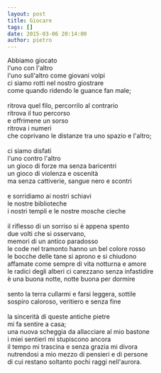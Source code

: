 ```yaml
---
layout: post
title: Giocare
tags: []
date: 2015-03-06 20:14:00
author: pietro
---
```

Abbiamo giocato<br/>l'uno con l'altro<br/>l'uno sull'altro come giovani volpi<br/>ci siamo rotti nel nostro giostrare<br/>come quando ridendo le guance fan male;<br/><br/>ritrova quel filo, percorrilo al contrario<br/>ritrova il tuo percorso<br/>e offrimene un sorso<br/>ritrova i numeri<br/>che coprivano le distanze tra uno spazio e l'altro;<br/><br/>ci siamo disfati<br/>l'uno contro l'altro<br/>un gioco di forze ma senza baricentri<br/>un gioco di violenza e oscenità<br/>ma senza cattiverie, sangue nero e scontri<br/><br/>e sorridiamo ai nostri schiavi<br/>le nostre biblioteche<br/>i nostri templi e le nostre mosche cieche<br/><br/>il riflesso di un sorriso si è appena spento<br/>due volti che si osservano,<br/>memori di un antico paradosso<br/>le code nel tramonto hanno un bel colore rosso<br/>le bocche delle tane si aprono e si chiudono<br/>affamate come sempre di vita notturna e amore<br/>le radici degli alberi ci carezzano senza infastidire<br/>è una buona notte, notte buona per dormire<br/><br/>sento la terra cullarmi e farsi leggera, sottile<br/>sospiro caloroso, veritiero e senza fine<br/><br/>la sincerità di queste antiche pietre<br/>mi fa sentire a casa;<br/>una nuova scheggia da allacciare al mio bastone<br/>i miei sentieri mi stupiscono ancora<br/>il tempo mi trascina e senza grazia mi divora<br/>nutrendosi a mio mezzo di pensieri e di persone<br/>di cui restano soltanto pochi raggi nell'aurora. <br/>
